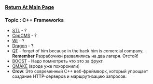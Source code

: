 ### [Return At Main Page](../README.md)

### Topic : C++ Frameworks
* [STL](STL.md) - ?
* [CppCMS](http://cppcms.com/wikipp/en/page/main) - ?
* [Wt](WT.md) - ?
* [Dragon](https://github.com/an-tao/drogon) - ?
* [QT](QT.md) - forget of him because in the back him is comercial company. **Remember** Разрабочики развалились на два лагеря. Отстой!
* [BOOST](BOOST.md) - Надо помиотреть что это за фрукт.
* [QMAKE](QMAKE.nd) (вроде уже похоронили)
* **Crow**: Это современный C++ веб-фреймворк, который упрощает создание HTTP-серверов и маршрутизацию запросов.


  
